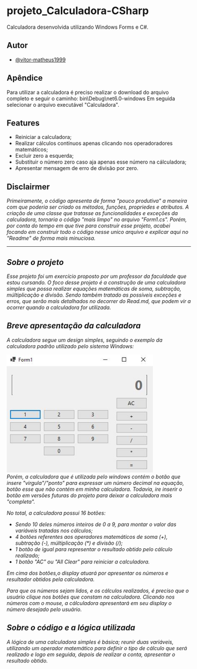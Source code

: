 # projeto_Calculadora-CSharp
Calculadora desenvolvida utilizando Windows Forms e C#. 

## Autor
- [@vitor-matheus1999](https://www.github.com/vitor-matheus1999)

## Apêndice
Para utilizar a calculadora é preciso realizar o download do arquivo completo e seguir o caminho:
bin\Debug\net6.0-windows
Em seguida selecionar o arquivo executável "Calculadora".

## Features
- Reiniciar a calculadora;
- Realizar cálculos contínuos apenas clicando nos operadoradores matemáticos;
- Excluir zero a esquerda;
- Substituir o número zero caso aja apenas esse número na cálculadora;
- Apresentar mensagem de erro de divisão por zero.

## Disclairmer
<i> Primeiramente, o código apresenta de forma "pouco produtiva" a maneira com que poderia ser criado os métodos, funções, propriedes e atributos. A criação de uma classe que tratasse as funcionalidades e exceções da calculadora, tornaria o código "mais limpo" no arquivo "Form1.cs". Porém, por conta do tempo em que tive para construir esse projeto, acabei focando em construir todo o código  nesse unico arquivo e explicar aqui no "Readme" de forma mais minuciosa.<i>

---

## Sobre o projeto

  Esse projeto foi um exercício proposto por um professor da faculdade que estou cursando. O foco desse projeto é a construção de uma calculadora simples que possa realizar equações matemáticas de soma, subtração, múltiplicação e divisão. Sendo também tratado as possíveis exceções e erros, que serão mais detalhados no decorrer do Read.md, que podem vir a ocorrer quando a calculadora for utilizada.

## Breve apresentação da calculadora

A calculadora segue um design simples, seguindo o exemplo da calculadora padrão utilizado pelo sistema Windows:
<div>
  <img width='400em' src="imgCalculadora/imgCalculadora.JPG">
</div>
Porém, a calculadora que é utilizada pelo windows contém o botão que insere "virgula"/"ponto" para expressar um número decimal na equação, botão esse que não contém em minha calculadora. Todavia, ire inserir o botão em versões futuras do projeto para deixar a calculadora mais "completa".

No total, a calculadora possui 16 botões:
* Sendo 10 deles números inteiros de 0 a 9, para  montar o valor das variáveis tratadas nos cálculos;
* 4 botões referentes aos operadores matemáticos de soma (+), subtração (-), múltiplicação (*) e divisão (/);
* 1 botão de igual para representar o resultado obtido pelo cálculo realizado;
* 1 botão "AC" ou "All Clear" para reiniciar a calculadora.

Em cima dos botões,o display atuará por apresentar os números e resultador obtidos pela calculadora.

Para que os números sejam lidos, e os cálculos realizados, é preciso que o usuário clique nos botões que constam na calculadora. Clicando nos números com o mouse, a cálculadora apresentará em seu display o número desejado pelo usuário.

## Sobre o código e a lógica utilizada 

A lógica de uma calculadora simples é básica; reunir duas variáveis, utilizando um operador matemático para definir o tipo de cálculo que será realizado e logo em seguida, depois de realizar a conta, apresentar o resultado obtido.










